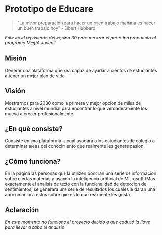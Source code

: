 # Prototipo de Educare

> "La mejor preparación para hacer un buen trabajo mañana es hacer un buen trabajo hoy" - Elbert Hubbard

*Este es el repositorio del equipo 30 para mostrar el prototipo propuesto al programa MagIA Juvenil*

## Misión

Generar una plataforma que sea capaz de ayudar a cientos de estudiantes a tener un mejor plan de vida.

## Visión

Mostrarnos para 2030 como la primera y mejor opcion de miles de estudiantes a nivel mundial para encontrar lo que verdaderamente los mueva a crecer profesionalmente.

## ¿En què consiste?

Consiste en una plataforma la cual ayudara a los estudiantes de colegio a determinar areas del conocimiento que realmente les genere pasion. 

## ¿Còmo funciona?

En la pagina las personas que la utilizen pondran una serie de informacion sobre ciertas materias y usando la inteligencia artificial de Microsoft (Mas exactamente el analisis de texto con la funcionalidad de deteccion de sentimientos) se generara una serie de resultados los cuales le daran una aproximaciona estos sobre que es lo que realmente les gusta.


## Aclaración

*En este momento no funciona el proyecto debido a que caducó la llave para llevar a cabo el analisis*
